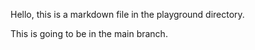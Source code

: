 Hello, this is a markdown file in the playground directory.

This is going to be in the main branch.